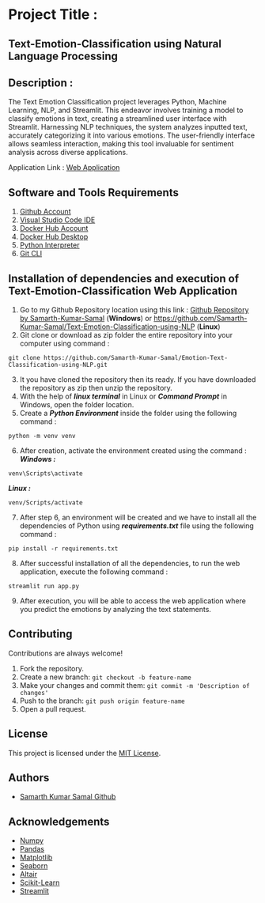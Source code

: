 
# Project Title :
## Text-Emotion-Classification using Natural Language Processing  
  
## Description :
The Text Emotion Classification project leverages Python, Machine Learning, NLP, and Streamlit. This endeavor involves training a model to classify emotions in text, creating a streamlined user interface with Streamlit. Harnessing NLP techniques, the system analyzes inputted text, accurately categorizing it into various emotions. The user-friendly interface allows seamless interaction, making this tool invaluable for sentiment analysis across diverse applications.

Application Link : [Web Application](https://sam-text-emotion.streamlit.app/)



## Software and Tools Requirements
1. [Github Account](https://github.com/)
2. [Visual Studio Code IDE](https://code.visualstudio.com/)
3. [Docker Hub Account](https://hub.docker.com/)
4. [Docker Hub Desktop](https://docs.docker.com/desktop/install/windows-install/)
5. [Python Interpreter](https://www.python.org/downloads/)
6. [Git CLI](https://git-scm.com/downloads)


## Installation of dependencies and execution of Text-Emotion-Classification Web Application

1. Go to my Github Repository location using this link : [Github Repository by Samarth-Kumar-Samal](https://github.com/Samarth-Kumar-Samal/Text-Emotion-Classification-using-NLP) (**Windows**) or https://github.com/Samarth-Kumar-Samal/Text-Emotion-Classification-using-NLP (**Linux**)
2. Git clone or download as zip folder the entire repository into your computer using command :
```
git clone https://github.com/Samarth-Kumar-Samal/Emotion-Text-Classification-using-NLP.git
```
3. It you have cloned the repository then its ready. If you have downloaded the repository as zip then unzip the repository.
4. With the help of ***linux terminal*** in Linux or ***Command Prompt*** in Windows, open the folder location.
5. Create a ***Python Environment*** inside the folder using the following command :
```
python -m venv venv
``` 
6. After creation, activate the environment created using the command :
***Windows :***
```
venv\Scripts\activate
```
***Linux :***
```
venv/Scripts/activate
```
7. After step 6, an environment will be created and we have to install all the dependencies of Python using ***requirements.txt*** file using the following command :
```
pip install -r requirements.txt
```
8. After successful installation of all the dependencies, to run the web application, execute the following command :
```
streamlit run app.py
```
9. After execution, you will be able to access the web application where you predict the emotions by analyzing the text statements.

## Contributing

Contributions are always welcome!

1. Fork the repository.
2. Create a new branch: `git checkout -b feature-name`
3. Make your changes and commit them: `git commit -m 'Description of changes'`
4. Push to the branch: `git push origin feature-name`
5. Open a pull request.  
  



## License

This project is licensed under the [MIT License](LICENSE).  
  



## Authors

- [Samarth Kumar Samal Github](https://github.com/Samarth-Kumar-Samal)  
  



## Acknowledgements

 - [Numpy](https://numpy.org/doc/stable/)
 - [Pandas](https://pandas.pydata.org/docs/)
 - [Matplotlib](https://matplotlib.org/stable/index.html)
 - [Seaborn](https://seaborn.pydata.org/) 
 - [Altair](https://altair-viz.github.io/)
 - [Scikit-Learn](https://scikit-learn.org/stable/modules/classes.html)
 - [Streamlit](https://docs.streamlit.io/)


